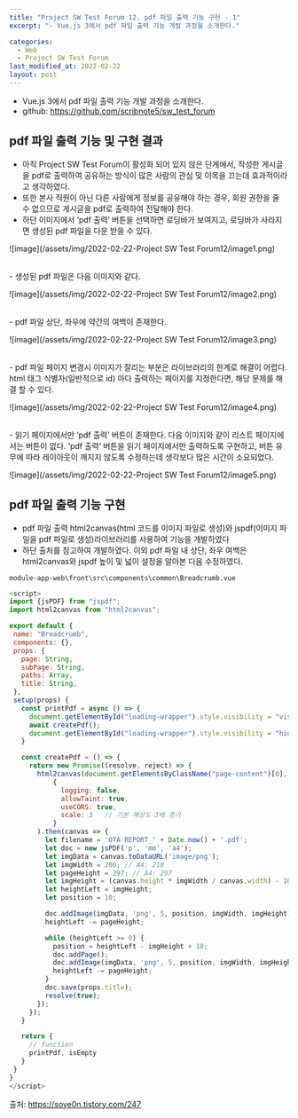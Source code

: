 ```yaml
---
title: "Project SW Test Forum 12. pdf 파일 출력 기능 구현 - 1"
excerpt: "- Vue.js 3에서 pdf 파일 출력 기능 개발 과정을 소개한다."

categories:
  - Web
  - Project SW Test Forum
last_modified_at: 2022-02-22
layout: post
---
```

- Vue.js 3에서 pdf 파일 출력 기능 개발 과정을 소개한다.
- github: <https://github.com/scribnote5/sw_test_forum>



## pdf 파일 출력 기능 및 구현 결과
- 아직 Project SW Test Forum이 활성화 되어 있지 않은 단계에서, 작성한 게시글을 pdf로 출력하여 공유하는 방식이 많은 사람의 관심 및 이목을 끄는데 효과적이라고 생각하였다.
- 또한 본사 직원이 아닌 다른 사람에게 정보를 공유해야 하는 경우, 회원 권한을 줄 수 없으므로 게시글을 pdf로 출력하여 전달해야 한다.
- 하단 이미지에서 ‘pdf 출력’ 버튼을 선택하면 로딩바가 보여지고, 로딩바가 사라지면 생성된 pdf 파일을 다운 받을 수 있다.

![image](/assets/img/2022-02-22-Project SW Test Forum12/image1.png)

<br>
- 생성된 pdf 파일은 다음 이미지와 같다.

![image](/assets/img/2022-02-22-Project SW Test Forum12/image2.png)

<br>
- pdf 파일 상단, 좌우에 약간의 여백이 존재한다.

![image](/assets/img/2022-02-22-Project SW Test Forum12/image3.png)

<br>
- pdf 파일 페이지 변경시 이미지가 잘리는 부분은 라이브러리의 한계로 해결이 어렵다. html 태그 식별자(일반적으로 id) 마다 출력하는 페이지를 지정한다면, 해당 문제를 해결 할 수 있다.

![image](/assets/img/2022-02-22-Project SW Test Forum12/image4.png)

<br>
- 읽기 페이지에서만 ‘pdf 출력’ 버튼이 존재한다. 다음 이미지와 같이 리스트 페이지에서는 버튼이 없다. ‘pdf 출력’ 버튼을 읽기 페이지에서만 출력하도록 구현하고, 버튼 유무에 따라 레이아웃이 깨지지 않도록 수정하는데 생각보다 많은 시간이 소요되었다.

![image](/assets/img/2022-02-22-Project SW Test Forum12/image5.png)



## pdf 파일 출력 기능 구현
- pdf 파일 출력 html2canvas(html 코드를 이미지 파일로 생성)와 jspdf(이미지 파일을 pdf 파일로 생성)라이브러리를 사용하여 기능을 개발하였다
- 하단 출처를 참고하여 개발하였다. 이외 pdf 파일 내 상단, 좌우 여백은 html2canvas와 jspdf 높이 및 넓이 설정을 알아본 다음 수정하였다.

```
module-app-web\front\src\components\common\Breadcrumb.vue
```

```javascript
<script>
import {jsPDF} from "jspdf";
import html2canvas from "html2canvas";

export default {
 name: "Breadcrumb",
 components: {},
 props: {
   page: String,
   subPage: String,
   paths: Array,
   title: String,
 },
 setup(props) {
   const printPdf = async () => {
     document.getElementById("loading-wrapper").style.visibility = "visible";
     await createPdf();
     document.getElementById("loading-wrapper").style.visibility = "hidden";
   }

   const createPdf = () => {
     return new Promise((resolve, reject) => {
       html2canvas(document.getElementsByClassName("page-content")[0],
           {
             logging: false,
             allowTaint: true,
             useCORS: true,
             scale: 3   // 기본 해상도 3배 증가
           }
       ).then(canvas => {
         let filename = 'OTA-REPORT_' + Date.now() + '.pdf';
         let doc = new jsPDF('p', 'mm', 'a4');
         let imgData = canvas.toDataURL('image/png');
         let imgWidth = 200; // A4: 210
         let pageHeight = 297; // A4: 297
         let imgHeight = (canvas.height * imgWidth / canvas.width) - 10;
         let heightLeft = imgHeight;
         let position = 10;

         doc.addImage(imgData, 'png', 5, position, imgWidth, imgHeight);
         heightLeft -= pageHeight;

         while (heightLeft >= 0) {
           position = heightLeft - imgHeight + 10;
           doc.addPage();
           doc.addImage(imgData, 'png', 5, position, imgWidth, imgHeight);
           heightLeft -= pageHeight;
         }
         doc.save(props.title);
         resolve(true);
       });
     });
   }

   return {
     // function
     printPdf, isEmpty
   }
 }
}
</script>
```

출처: <https://soye0n.tistory.com/247>

